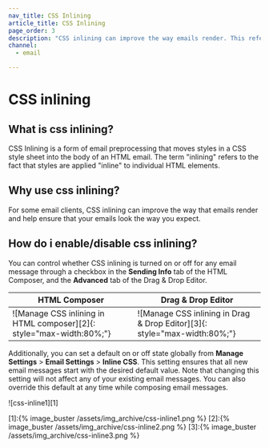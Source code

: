 ```yaml
---
nav_title: CSS Inlining
article_title: CSS Inlining
page_order: 3
description: "CSS inlining can improve the way emails render. This reference article covers how to enable CSS inlining and some best practices."
channel:
  - email

---
```

# CSS inlining

## What is css inlining?

CSS Inlining is a form of email preprocessing that moves styles in a CSS style sheet into the body of an HTML email. The term "inlining" refers to the fact that styles are applied "inline" to individual HTML elements.

## Why use css inlining?

For some email clients, CSS inlining can improve the way that emails render and help ensure that your emails look the way you expect.

## How do i enable/disable css inlining?

You can control whether CSS inlining is turned on or off for any email message through a checkbox in the **Sending Info** tab of the HTML Composer, and the **Advanced** tab of the Drag & Drop Editor.

| HTML Composer | Drag & Drop Editor|
| --- | --- |
| ![Manage CSS inlining in HTML composer][2]{: style="max-width:80%;"} | ![Manage CSS inlining in Drag & Drop Editor][3]{: style="max-width:80%;"} |

Additionally, you can set a default on or off state globally from **Manage Settings** > **Email Settings** > **Inline CSS**. This setting ensures that all new email messages start with the desired default value. Note that changing this setting will not affect any of your existing email messages. You can also override this default at any time while composing email messages.

![css-inline1][1]

[1]:{% image_buster /assets/img_archive/css-inline1.png %}
[2]:{% image_buster /assets/img_archive/css-inline2.png %}
[3]:{% image_buster /assets/img_archive/css-inline3.png %}
